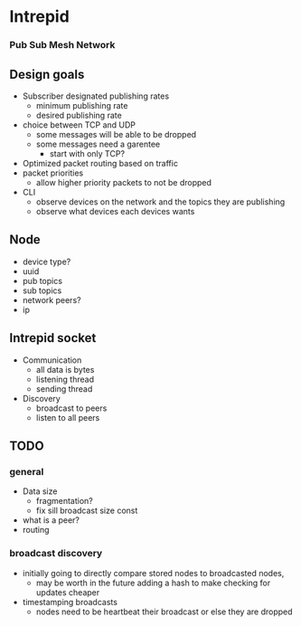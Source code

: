 # Intrepid 
### Pub Sub Mesh Network

## Design goals

  - Subscriber designated publishing rates
    - minimum publishing rate
    - desired publishing rate
  - choice between TCP and UDP
    - some messages will be able to be dropped
    - some messages need a garentee 
      - start with only TCP?
  - Optimized packet routing based on traffic
  - packet priorities
    - allow higher priority packets to not be dropped
  - CLI
    - observe devices on the network and the topics they are publishing
    - observe what devices each devices wants


## Node 
  - device type?
  - uuid
  - pub topics
  - sub topics
  - network peers?
  - ip 

## Intrepid socket
  - Communication
    - all data is bytes
    - listening thread
    - sending thread
  - Discovery 
    - broadcast to peers
    - listen to all peers

## TODO
### general
  - Data size
    - fragmentation?
    - fix sill broadcast size const
  - what is a peer?
  - routing
### broadcast discovery 
  - initially going to directly compare stored nodes to broadcasted nodes,
    - may be worth in the future adding a hash to make checking for updates cheaper
  - timestamping broadcasts
    - nodes need to be heartbeat their broadcast or else they are dropped

